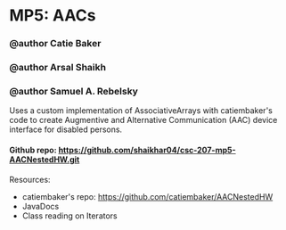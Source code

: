 MP5: AACs
============

### @author Catie Baker
### @author Arsal Shaikh
### @author Samuel A. Rebelsky

Uses a custom implementation of AssociativeArrays with catiembaker's code to create Augmentive and Alternative Communication (AAC) device interface for disabled persons.  

#### Github repo: https://github.com/shaikhar04/csc-207-mp5-AACNestedHW.git

Resources:
- catiembaker's repo: https://github.com/catiembaker/AACNestedHW
- JavaDocs
- Class reading on Iterators

